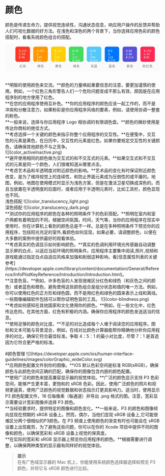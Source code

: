 # 颜色

颜色是传递生命力，提供视觉连续性，沟通状态信息，响应用户操作的反馈并帮助人们可视化数据的好方法。在浅色和深色的两个背景下，当你选择应用色彩的颜色搭配时，看看系统颜色组合的搭配。


![](color-backgrounds.jpg)
  
<br> 
**明智的使用颜色来交流。**颜色的力量唤起重要信息的注意，要更加谨慎的使用。例如，一个红色三角形警告人们一个危险问题变成不那么有效，原因是在应用程序别的地方使用了红色。

<br>
**在您的应用程序使用互补色。**你的应用程序的颜色应该一起工作的，而不是冲突和分散注意力，如果粉彩是你应用程序风格的要素，例如，请使用协调一整套的粉色。

<br>
**一般来说，选择与你应用程序 Logo 相协调的有限调色盘。**颜色的微妙使用是传达你商标的绝佳方式。

<br>
**考虑选择一个关键的颜色来指示你整个应用程序的交互性。**在便笺中，交互性的元素是黄色，在日历中，交互性的元素是红色，如果你要规定交互性的关键颜色，请确保其他颜色不与之竞争。

<br>                                       
![](color_activeInactive.png)        

<br>
**避开使用相同的颜色做为交互式的和不交互式的元素。**如果交互式和不交互式的元素是同一个颜色，人们很难知道从哪里点击。

<br>
**考虑艺术品和半透明度对附近颜色的影响。**艺术品的变化有时保证附近颜色改变，是为了维持视觉上的连续性，和防止界面元素成为压倒性的或平庸的。地图，例如，地图在使用模式时显示为浅色方案，但是在激活卫星切换成深色的。而且当放置在半透明度的后面时，或者应用于半透明元素时，比如工具栏，颜色显现也不同。

<br>
浅色搭配 
![](color_translucency_light.png)

<br>
深色搭配
![](color_translucency_dark.png)

<br>
**测试你的应用程序的颜色在各种的照明条件下的色彩搭配。**照明在室内和室户两都有着明显的不同，根据空间氛围，时间，天气等，当你的应用程序在现实中使用时，你在计算机上看到的颜色总是不一样。总是在多种照明条件下预览你的应用程序，包括阳光充足的室外,看颜色如何显现，如果必要，请调整颜色，以便在大多数的案例中提供最好的观看体验。

<br>
**考虑真实的色调显示如何影响颜色。**真实的色调利用环境光传感器自动调整显示屏的白点，以适应当前环境的照明条件。应用程序主要集中阅读,照片,视频和游戏能通过指定白点自适应风格来加强和削弱这种影响，看[信息属性列表的关键参考](https://developer.apple.com/library/content/documentation/General/Reference/InfoPlistKeyReference/Introduction/Introduction.html)。

<br>
**注意色盲。**例如，许多色盲的人发现很难区分红色和绿色（和灰色之间的颜色）或者蓝色和橙色，避免使用这些颜色组合是组分状态和值的唯一方法。例如，你可以使用红色的正方形和绿色圆，而不是用红色和绿色的圆来表示上线和离线。一些图像编辑软件包括可以帮你证明色盲的工具。
![](color-blindness.png)

<br>
**考虑如何感知在其他国家和文化使用你的颜色。**例如，在一些文化中，红色传达危险。在其他方面，红色有积极的内涵。确保你应用程序的颜色发送适当的信息。

<br>
**使用足够的颜色对比度。**不足的对比造成每个人难于阅读您的应用程序。图标和文本可能与背景混合，例如，在线对比颜色计算器能帮你精确地分析你应用程序的对比，确保它符合最佳标准。争取 4：5：1 的最小对比度，尽管 7：1 是首选因为它符合更严格的标准。

<br>
<br>
#颜色管理    
![](https://developer.apple.com/ios/human-interface-guidelines/images/colorGraphic_wideColor.svg)

<br>
**应用颜色配置文件到你的图像。**iOS 默认色彩空间是标准 RGB(sRGB）。确保颜色与此颜色空间正确的匹配，确保你的图像包含内嵌的颜色配置。

<br>
**使用广泛的颜色来提高兼容显示器的视觉体验。**广泛的颜色显示支持 P3 色彩空间，能够产生更丰富，更饱和的 sRGB 色彩。因此，使用广泛颜色的照片和视频更逼真，使用广泛颜色的视觉数据和状态指示灯更具影响力。适当时，使用显示 P3 颜色配置文件，16 位每像素（每通道）并导出 .png 格式的图。注意，宽彩显示需要设计宽彩图像并选择 P3 颜色。

<br>
**当经验要求时，提供特定的图像和颜色变化。**一般来说，P3 的颜色和图像倾向显现在预期的 sRGB 设备上。然而，偶尔，当他们显现 sRGB  设备上,它可能很难区分两个很相似的P3颜色。在 P3 频谱上使用颜色的渐变有时也可能会在 sRGB 设置上出现裁剪，为了避免这些问题，你可以在你的 Xcode 项目中提供不同的图像和颜色，以确保宽彩和 sRGB 设备上视觉的保真度。

<br>
**在实际的宽彩和 sRGB 显示器上预览你应用程序的颜色。**根据需要进行调整，以确保两种类型的显示器有同样好的视觉体验。

<br>

>**提示**  
>在有广色域显示器的 Mac 机上，你能使用系统颜色选择器选择和预览 P3 颜色，并将它与 sRGB 颜色进行比较。









